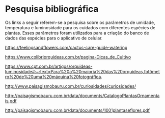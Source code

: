 # Pesquisa bibliográfica

Os links a seguir referem-se a pesquisa sobre os parâmetros de umidade, temperatura e luminosidade para os cuidados com diferentes espécies de plantas. 
Esses parâmetros foram utilizados para a criação do banco de dados das espécies para o aplicativo de celular.

https://feelingsandflowers.com/cactus-care-guide-watering

https://www.colibriorquideas.com.br/pagina-Dicas_de_Cultivo

https://www.cpt.com.br/artigos/orquideas-luminosidade#:~:text=Para%20a%20maioria%20das%20orquídeas,fotômetro%20de%20uma%20máquina%20fotográfica.

http://www.paisagismobauru.com.br/curiosidades/curiosidades/

http://paisagismobauru.com.br/data/documents/CatalogoPlantasOrnamentais.pdf

http://paisagismobauru.com.br/data/documents/1001plantaseflores.pdf
